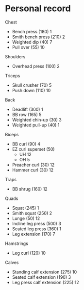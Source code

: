 # Personal record

Chest
- Bench press (180) 1
- Smith bench press (210) 2
- Weighted dip (40) 7
- Pull over (55) 10

Shoulders
- Overhead press (100) 2

Triceps
- Skull crusher (70) 5
- Push down (110) 10

Back
- Deadlift (300) 1
- BB row (165) 5
- Weighted chin-up (30) 3
- Weighted pull-up (40) 1

Biceps
- BB curl (90) 4
- EZ curl superset (50)
  - UH 12
  - OH 5
- Preacher curl (30) 12
- Hammer curl (30) 12

Traps
- BB shrug (160) 12

Quads
- Squat (245) 1
- Smith squat (250) 2
- Lunge (50) 12
- Incline leg press (500) 3
- Seated leg press (360) 1
- Leg extension (170) 7

Hamstrings
- Leg curl (120) 10

Calves
- Standing calf extension (275) 10
- Seated calf extension (190) 3
- Leg press calf extension (225) 12
